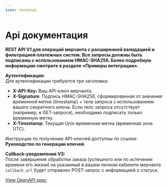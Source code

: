 ```yaml
---
icon: terminal
---
```


# Api документация

**REST API V1 для операций мерчанта с расширенной валидацией и фильтрацией платежных систем. Все запросы должны быть подписаны с использованием HMAC-SHA256. Более подробную информацию смотрите в разделе «Примеры интеграции».**

**Аутентификация:**\
Для аутентификации требуются три заголовка:

* **X-API-Key:** Ваш API-ключ мерчанта.
* **X-Signature:** Подпись HMAC-SHA256, сформированная от значения временной метки (timestamp) + тела запроса с использованием вашего секретного ключа. Если тело запроса отсутствует (например, в GET-запросе), необходимо подписать только временную метку.
* **X-Timestamp:** Текущая Unix-временная метка (временная зона UTC).

Инструкции по получению API-ключей доступны по ссылке: **Руководство по генерации ключей**.

**Callback-уведомления V3:**\
После завершения обработки заказа (успешного или по истечении времени его жизни) на указанный в вашем личном кабинете мерчанта `callback_url` будет отправлен POST-запрос с информацией о статусе.

<a href="https://gitbookio.github.io/onboarding-template-images/gitbook-petstore.yaml" class="button primary" data-icon="arrow-up-right-from-square">View OpenAPI spec</a>
